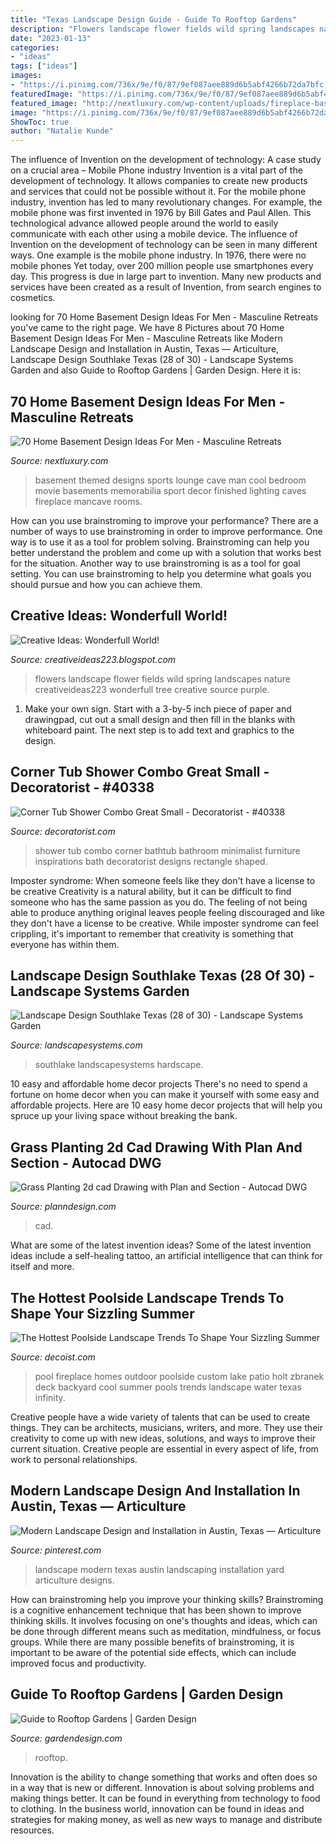 ```yaml
---
title: "Texas Landscape Design Guide - Guide To Rooftop Gardens"
description: "Flowers landscape flower fields wild spring landscapes nature creativeideas223 wonderfull tree creative source purple"
date: "2023-01-13"
categories:
- "ideas"
tags: ["ideas"]
images:
- "https://i.pinimg.com/736x/9e/f0/87/9ef087aee889d6b5abf4266b72da7bfc.jpg"
featuredImage: "https://i.pinimg.com/736x/9e/f0/87/9ef087aee889d6b5abf4266b72da7bfc.jpg"
featured_image: "http://nextluxury.com/wp-content/uploads/fireplace-basement-movie-room-lounge-ideas-sports-themed.jpg"
image: "https://i.pinimg.com/736x/9e/f0/87/9ef087aee889d6b5abf4266b72da7bfc.jpg"
ShowToc: true
author: "Natalie Kunde"
---
```



The influence of Invention on the development of technology: A case study on a crucial area – Mobile Phone industry
Invention is a vital part of the development of technology. It allows companies to create new products and services that could not be possible without it. For the mobile phone industry, invention has led to many revolutionary changes. For example, the mobile phone was first invented in 1976 by Bill Gates and Paul Allen. This technological advance allowed people around the world to easily communicate with each other using a mobile device.
The influence of Invention on the development of technology can be seen in many different ways. One example is the mobile phone industry. In 1976, there were no mobile phones Yet today, over 200 million people use smartphones every day. This progress is due in large part to invention. Many new products and services have been created as a result of Invention, from search engines to cosmetics.

	

		
looking for 70 Home Basement Design Ideas For Men - Masculine Retreats you've came to the right page. We have 8 Pictures about 70 Home Basement Design Ideas For Men - Masculine Retreats like Modern Landscape Design and Installation in Austin, Texas — Articulture, Landscape Design Southlake Texas (28 of 30) - Landscape Systems Garden and also Guide to Rooftop Gardens | Garden Design. Here it is:
		
    
## 70 Home Basement Design Ideas For Men - Masculine Retreats

<img loading=lazy src="http://nextluxury.com/wp-content/uploads/fireplace-basement-movie-room-lounge-ideas-sports-themed.jpg" onerror="this.onerror=null;this.src='https://tse3.mm.bing.net/th?id=OIP.Eo0i4Frrgn7VP4POzAWvvwHaJ4&amp;pid=15.1';" alt="70 Home Basement Design Ideas For Men - Masculine Retreats">

_Source: nextluxury.com_

>basement themed designs sports lounge cave man cool bedroom movie basements memorabilia sport decor finished lighting caves fireplace mancave rooms. 

	

How can you use brainstroming to improve your performance?
There are a number of ways to use brainstroming in order to improve performance. One way is to use it as a tool for problem solving. Brainstroming can help you better understand the problem and come up with a solution that works best for the situation. Another way to use brainstroming is as a tool for goal setting. You can use brainstroming to help you determine what goals you should pursue and how you can achieve them.

    
## Creative Ideas: Wonderfull World!

<img loading=lazy src="http://2.bp.blogspot.com/-1izAmPATgUc/VVTNpUYwEWI/AAAAAAAAOfw/UGz2CpAi-Bk/s1600/d.jpg" onerror="this.onerror=null;this.src='https://tse1.mm.bing.net/th?id=OIP.VsWlOpJpPKPnbuxDBTkPkgHaKH&amp;pid=15.1';" alt="Creative Ideas: Wonderfull World!">

_Source: creativeideas223.blogspot.com_

>flowers landscape flower fields wild spring landscapes nature creativeideas223 wonderfull tree creative source purple. 

	

1. Make your own sign. Start with a 3-by-5 inch piece of paper and drawingpad, cut out a small design and then fill in the blanks with whiteboard paint. The next step is to add text and graphics to the design.

    
## Corner Tub Shower Combo Great Small - Decoratorist - #40338

<img loading=lazy src="https://cdn.decoratorist.com/wp-content/uploads/corner-tub-shower-combo-great-small-610392.jpg" onerror="this.onerror=null;this.src='https://tse1.mm.bing.net/th?id=OIP.5kgrTtwvnZ1LQeHCA-uY7gHaJ4&amp;pid=15.1';" alt="Corner Tub Shower Combo Great Small - Decoratorist - #40338">

_Source: decoratorist.com_

>shower tub combo corner bathtub bathroom minimalist furniture inspirations bath decoratorist designs rectangle shaped. 

	

Imposter syndrome: When someone feels like they don't have a license to be creative
Creativity is a natural ability, but it can be difficult to find someone who has the same passion as you do. The feeling of not being able to produce anything original leaves people feeling discouraged and like they don't have a license to be creative. While imposter syndrome can feel crippling, it's important to remember that creativity is something that everyone has within them.

    
## Landscape Design Southlake Texas (28 Of 30) - Landscape Systems Garden

<img loading=lazy src="http://landscapesystems.com/wp-content/uploads/2018/08/Landscape-Design-Southlake-Texas-28-of-30.jpg" onerror="this.onerror=null;this.src='https://tse3.mm.bing.net/th?id=OIP.KKgm0J3-xlA7zpW5cgwfAQHaE7&amp;pid=15.1';" alt="Landscape Design Southlake Texas (28 of 30) - Landscape Systems Garden">

_Source: landscapesystems.com_

>southlake landscapesystems hardscape. 

	

10 easy and affordable home decor projects
There's no need to spend a fortune on home decor when you can make it yourself with some easy and affordable projects. Here are 10 easy home decor projects that will help you spruce up your living space without breaking the bank.

    
## Grass Planting 2d Cad Drawing With Plan And Section - Autocad DWG

<img loading=lazy src="http://www.planndesign.com/sites/default/files/styles/1200x620/public/2021/01/grass-planting-2d-cad-drawing-with-plan-and-section.jpg?itok=K4eMHAcN" onerror="this.onerror=null;this.src='https://tse3.mm.bing.net/th?id=OIP.W9Cic_zS43lHY-NratXD3QHaD0&amp;pid=15.1';" alt="Grass Planting 2d cad Drawing with Plan and Section - Autocad DWG">

_Source: planndesign.com_

>cad. 

	

What are some of the latest invention ideas?
Some of the latest invention ideas include a self-healing tattoo, an artificial intelligence that can think for itself and more.

    
## The Hottest Poolside Landscape Trends To Shape Your Sizzling Summer

<img loading=lazy src="http://cdn.decoist.com/wp-content/uploads/2014/06/Outdoor-fireplace-and-pool-design-that-serves-you-well-in-winter-as-well.jpg" onerror="this.onerror=null;this.src='https://tse1.mm.bing.net/th?id=OIP.4mhn1wY2JTtPH42mYLaycQHaHL&amp;pid=15.1';" alt="The Hottest Poolside Landscape Trends To Shape Your Sizzling Summer">

_Source: decoist.com_

>pool fireplace homes outdoor poolside custom lake patio holt zbranek deck backyard cool summer pools trends landscape water texas infinity. 

	

Creative people have a wide variety of talents that can be used to create things. They can be architects, musicians, writers, and more. They use their creativity to come up with new ideas, solutions, and ways to improve their current situation. Creative people are essential in every aspect of life, from work to personal relationships.

    
## Modern Landscape Design And Installation In Austin, Texas — Articulture

<img loading=lazy src="https://i.pinimg.com/736x/9e/f0/87/9ef087aee889d6b5abf4266b72da7bfc.jpg" onerror="this.onerror=null;this.src='https://tse1.mm.bing.net/th?id=OIP.lKty0MF_Dqu2hUsY7O1ScQHaE7&amp;pid=15.1';" alt="Modern Landscape Design and Installation in Austin, Texas — Articulture">

_Source: pinterest.com_

>landscape modern texas austin landscaping installation yard articulture designs. 

	

How can brainstroming help you improve your thinking skills?
Brainstroming is a cognitive enhancement technique that has been shown to improve thinking skills. It involves focusing on one's thoughts and ideas, which can be done through different means such as meditation, mindfulness, or focus groups. While there are many possible benefits of brainstroming, it is important to be aware of the potential side effects, which can include improved focus and productivity.

    
## Guide To Rooftop Gardens | Garden Design

<img loading=lazy src="https://www.gardendesign.com/pictures/images/973x490Exact_0x70/site_3/rooftop-garden-planters-weight-restrictions-amber-freda-home-garden-design_11141.jpg" onerror="this.onerror=null;this.src='https://tse4.mm.bing.net/th?id=OIP.X1AO7LjDduo1qJdEPkuTzQHaDu&amp;pid=15.1';" alt="Guide to Rooftop Gardens | Garden Design">

_Source: gardendesign.com_

>rooftop. 

	

Innovation is the ability to change something that works and often does so in a way that is new or different. Innovation is about solving problems and making things better. It can be found in everything from technology to food to clothing. In the business world, innovation can be found in ideas and strategies for making money, as well as new ways to manage and distribute resources.

